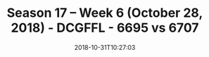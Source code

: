 ---
title: Season 17 – Week 6 (October 28, 2018) - DCGFFL - 6695 vs 6707
teams_score:
- team: 6695
  score:
- team: 6707
  score: 12
mvp: J. Anderson (N. Green), P. McIntyre (Teal)
game-ball: C. Burrell (N. Green), T. Comparetto (Teal)
sportsperson: D. Shaver (N. Green), V. Culliver (Teal)
season: 17
week: 6
date: '2018-10-31T10:27:03'
pageid: season-17-week-6-october-28-2018-6695-vs-6707
---